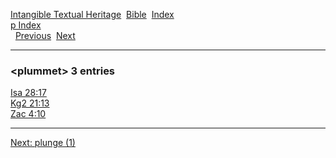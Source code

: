 [Intangible Textual Heritage](../../index)  [Bible](../index) 
[Index](index)   
[p Index](_p_)  
  [Previous](c08655)  [Next](c08657) 

------------------------------------------------------------------------

### &lt;plummet&gt; 3 entries

[Isa 28:17](../kjv/isa028.htm#017)  
[Kg2 21:13](../kjv/kg2021.htm#013)  
[Zac 4:10](../kjv/zac004.htm#010)  

------------------------------------------------------------------------

[Next: plunge (1)](c08657)
